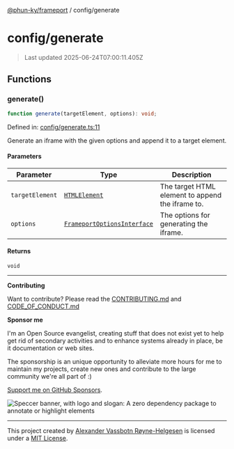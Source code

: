 [@phun-ky/frameport](../README.md) / config/generate

# config/generate

> Last updated 2025-06-24T07:00:11.405Z

## Functions

### generate()

```ts
function generate(targetElement, options): void;
```

Defined in: [config/generate.ts:11](https://github.com/phun-ky/frameport/blob/main/src/config/generate.ts#L11)

Generate an iframe with the given options and append it to a target element.

#### Parameters

| Parameter       | Type                                                                    | Description                                      |
| --------------- | ----------------------------------------------------------------------- | ------------------------------------------------ |
| `targetElement` | [`HTMLElement`](https://developer.mozilla.org/docs/Web/API/HTMLElement) | The target HTML element to append the iframe to. |
| `options`       | [`FrameportOptionsInterface`](../types.md#frameportoptionsinterface)    | The options for generating the iframe.           |

#### Returns

`void`

---

**Contributing**

Want to contribute? Please read the [CONTRIBUTING.md](https://github.com/phun-ky/frameport/blob/main/CONTRIBUTING.md) and [CODE_OF_CONDUCT.md](https://github.com/phun-ky/frameport/blob/main/CODE_OF_CONDUCT.md)

**Sponsor me**

I'm an Open Source evangelist, creating stuff that does not exist yet to help get rid of secondary activities and to enhance systems already in place, be it documentation or web sites.

The sponsorship is an unique opportunity to alleviate more hours for me to maintain my projects, create new ones and contribute to the large community we're all part of :)

[Support me on GitHub Sponsors](https://github.com/sponsors/phun-ky).

![Speccer banner, with logo and slogan: A zero dependency package to annotate or highlight elements](https://github.com/phun-ky/frameport/blob/main/public/frameport-banner.png?raw=true)

---

This project created by [Alexander Vassbotn Røyne-Helgesen](http://phun-ky.net) is licensed under a [MIT License](https://choosealicense.com/licenses/mit/).
